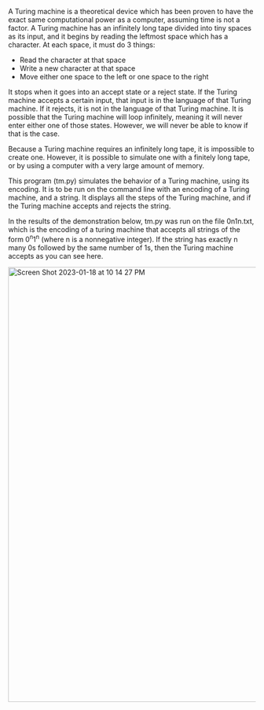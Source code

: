 A Turing machine is a theoretical device which has been proven to have the exact same computational power as a computer, assuming time is not a factor. 
A Turing machine has an infinitely long tape divided into tiny spaces as its input, and it begins by reading the leftmost space which has a character. At each space, it must do 3 things:
- Read the character at that space
- Write a new character at that space
- Move either one space to the left or one space to the right

It stops when it goes into an accept state or a reject state. If the Turing machine accepts a certain input, that input is in the language of that Turing machine. If it rejects, it is not in the language of that Turing machine. It is possible that the Turing machine will loop infinitely, meaning it will never enter either one of those states. However, we will never be able to know if that is the case.

Because a Turing machine requires an infinitely long tape, it is impossible to create one. However, it is possible to simulate one with a finitely long tape, or by using a computer with a very large amount of memory.

This program (tm.py) simulates the behavior of a Turing machine, using its encoding. It is to be run on the command line with an encoding of a Turing machine, and a string. It displays all the steps of the Turing machine, and if the Turing machine accepts and rejects the string.

In the results of the demonstration below, tm.py was run on the file 0n1n.txt, which is the encoding of a turing machine that accepts all strings of the form 0<sup>n</sup>1<sup>n</sup> (where n is a nonnegative integer). If the string has exactly n many 0s followed by the same number of 1s, then the Turing machine accepts as you can see here.

<img width="885" alt="Screen Shot 2023-01-18 at 10 14 27 PM" src="https://user-images.githubusercontent.com/76747943/213348299-fecb020d-ff1d-43fe-8ed4-fbfb42f0bf6e.png">
